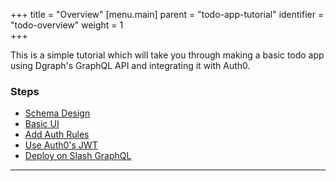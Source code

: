 +++
title = "Overview"
[menu.main]
    parent = "todo-app-tutorial"
    identifier = "todo-overview"
    weight = 1   
+++

This is a simple tutorial which will take you through making a basic todo app using Dgraph's GraphQL API and integrating it with Auth0.

### Steps

- [Schema Design](../todo-schema-design)
- [Basic UI](../todo-ui)
- [Add Auth Rules](../todo-auth-rules)
- [Use Auth0's JWT](../todo-auth0-jwt)
- [Deploy on Slash GraphQL](../deploy)

---
